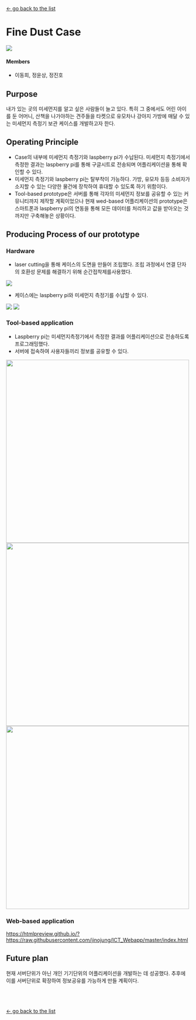 [← go back to the list](../README.md)

# Fine Dust Case

![](img/1.jpg)

#### Members
- 이동희, 정윤상, 정진호

## Purpose
내가 있는 곳의 미세먼지를 알고 싶은 사람들이 늘고 있다. 특히 그 중에서도 어린 아이를 둔 어머니, 산책을 나가야하는 견주들을 타켓으로 유모차나 강아지 가방에 매달 수 있는 미세먼지 측정기 보관 케이스를 개발하고자 한다.

## Operating Principle
- Case의 내부에 미세먼지 측정기와 laspberry pi가 수납된다. 미세먼지 측정기에서 측정한 결과는 laspberry pi를 통해 구글시트로 전송되며 어플리케이션을 통해 확인할 수 있다.
- 미세먼지 측정기와 laspberry pi는 탈부착이 가능하다. 가방, 유모차 등등 소비자가 소지할 수 있는 다양한 물건에 장착하여 휴대할 수 있도록 하기 위함이다.
- Tool-based prototype은 서버를 통해 각자의 미세먼지 정보를 공유할 수 있는 커뮤니티까지 제작할 계획이었으나 현재 wed-based 어플리케이션의 prototype은 스마트폰과 laspberry pi의 연동을 통해 모든 데이터를 처리하고 값을 받아오는 것까지만 구축해놓은 상황이다.

## Producing Process of our prototype
### Hardware
- laser cutting을 통해 케이스의 도면을 만들어 조립했다. 조립 과정에서 연결 단자의 호환성 문제를 해결하기 위해 순간접착제를사용했다.

![](img/2.jpg)

- 케이스에는 laspberry pi와 미세먼지 측정기를 수납할 수 있다.

![](img/3.jpg)
![](img/4.jpg)

### Tool-based application
- Laspberry pi는 미세먼지측정기에서 측정한 결과를 어플리케이션으로 전송하도록 프로그래밍했다.
- 서버에 접속하여 사용자들끼리 정보를 공유할 수 있다.

<img height="500" src="img/5.png"><img height="500" src="img/6.png"><img height="500" src="img/7.png">

### Web-based application
https://htmlpreview.github.io/?https://raw.githubusercontent.com/jinojung/ICT_Webapp/master/index.html

## Future plan
현재 서버단위가 아닌 개인 기기단위의 어플리케이션을 개발하는 데 성공했다. 추후에 이를 서버단위로 확장하여 정보공유를 가능하게 만들 계획이다.

<br><br><br>
[← go back to the list](https://HandongHCI.github.io/StudentProjects/ICTprototyping2019S)
